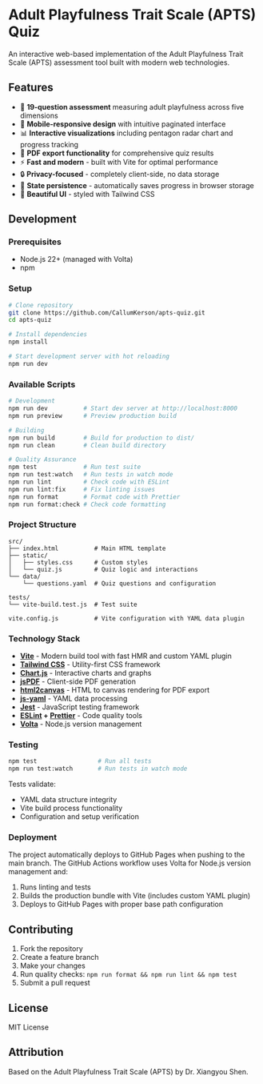 # Adult Playfulness Trait Scale (APTS) Quiz

An interactive web-based implementation of the Adult Playfulness Trait Scale (APTS) assessment tool built with modern web technologies.

## Features

- 🎈 **19-question assessment** measuring adult playfulness across five dimensions
- 📱 **Mobile-responsive design** with intuitive paginated interface
- 📊 **Interactive visualizations** including pentagon radar chart and progress tracking
- 📄 **PDF export functionality** for comprehensive quiz results
- ⚡ **Fast and modern** - built with Vite for optimal performance
- 🔒 **Privacy-focused** - completely client-side, no data storage
- 💾 **State persistence** - automatically saves progress in browser storage
- 🎨 **Beautiful UI** - styled with Tailwind CSS

## Development

### Prerequisites

- Node.js 22+ (managed with Volta)
- npm

### Setup

```bash
# Clone repository
git clone https://github.com/CallumKerson/apts-quiz.git
cd apts-quiz

# Install dependencies
npm install

# Start development server with hot reloading
npm run dev
```

### Available Scripts

```bash
# Development
npm run dev          # Start dev server at http://localhost:8000
npm run preview      # Preview production build

# Building
npm run build        # Build for production to dist/
npm run clean        # Clean build directory

# Quality Assurance
npm test             # Run test suite
npm run test:watch   # Run tests in watch mode
npm run lint         # Check code with ESLint
npm run lint:fix     # Fix linting issues
npm run format       # Format code with Prettier
npm run format:check # Check code formatting
```

### Project Structure

```
src/
├── index.html          # Main HTML template
├── static/
│   ├── styles.css      # Custom styles
│   └── quiz.js         # Quiz logic and interactions
└── data/
    └── questions.yaml  # Quiz questions and configuration

tests/
└── vite-build.test.js  # Test suite

vite.config.js          # Vite configuration with YAML data plugin
```

### Technology Stack

- **[Vite](https://vite.dev/)** - Modern build tool with fast HMR and custom YAML plugin
- **[Tailwind CSS](https://tailwindcss.com/)** - Utility-first CSS framework
- **[Chart.js](https://www.chartjs.org/)** - Interactive charts and graphs
- **[jsPDF](https://github.com/parallax/jsPDF)** - Client-side PDF generation
- **[html2canvas](https://html2canvas.hertzen.com/)** - HTML to canvas rendering for PDF export
- **[js-yaml](https://github.com/nodeca/js-yaml)** - YAML data processing
- **[Jest](https://jestjs.io/)** - JavaScript testing framework
- **[ESLint](https://eslint.org/) + [Prettier](https://prettier.io/)** - Code quality tools
- **[Volta](https://volta.sh/)** - Node.js version management

### Testing

```bash
npm test                 # Run all tests
npm run test:watch       # Run tests in watch mode
```

Tests validate:

- YAML data structure integrity
- Vite build process functionality
- Configuration and setup verification

### Deployment

The project automatically deploys to GitHub Pages when pushing to the main branch. The GitHub Actions workflow uses Volta for Node.js version management and:

1. Runs linting and tests
2. Builds the production bundle with Vite (includes custom YAML plugin)
3. Deploys to GitHub Pages with proper base path configuration

## Contributing

1. Fork the repository
2. Create a feature branch
3. Make your changes
4. Run quality checks: `npm run format && npm run lint && npm test`
5. Submit a pull request

## License

MIT License

## Attribution

Based on the Adult Playfulness Trait Scale (APTS) by Dr. Xiangyou Shen.
